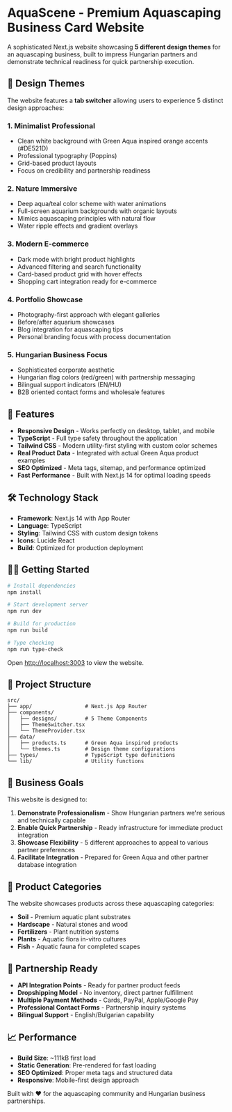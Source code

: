 # AquaScene - Premium Aquascaping Business Card Website

A sophisticated Next.js website showcasing **5 different design themes** for an aquascaping business, built to impress Hungarian partners and demonstrate technical readiness for quick partnership execution.

## 🎨 Design Themes

The website features a **tab switcher** allowing users to experience 5 distinct design approaches:

### 1. **Minimalist Professional**
- Clean white background with Green Aqua inspired orange accents (#DE521D)
- Professional typography (Poppins)
- Grid-based product layouts
- Focus on credibility and partnership readiness

### 2. **Nature Immersive** 
- Deep aqua/teal color scheme with water animations
- Full-screen aquarium backgrounds with organic layouts
- Mimics aquascaping principles with natural flow
- Water ripple effects and gradient overlays

### 3. **Modern E-commerce**
- Dark mode with bright product highlights
- Advanced filtering and search functionality
- Card-based product grid with hover effects
- Shopping cart integration ready for e-commerce

### 4. **Portfolio Showcase**
- Photography-first approach with elegant galleries
- Before/after aquarium showcases
- Blog integration for aquascaping tips
- Personal branding focus with process documentation

### 5. **Hungarian Business Focus**
- Sophisticated corporate aesthetic
- Hungarian flag colors (red/green) with partnership messaging
- Bilingual support indicators (EN/HU)
- B2B oriented contact forms and wholesale features

## 🚀 Features

- **Responsive Design** - Works perfectly on desktop, tablet, and mobile
- **TypeScript** - Full type safety throughout the application
- **Tailwind CSS** - Modern utility-first styling with custom color schemes
- **Real Product Data** - Integrated with actual Green Aqua product examples
- **SEO Optimized** - Meta tags, sitemap, and performance optimized
- **Fast Performance** - Built with Next.js 14 for optimal loading speeds

## 🛠️ Technology Stack

- **Framework**: Next.js 14 with App Router
- **Language**: TypeScript
- **Styling**: Tailwind CSS with custom design tokens
- **Icons**: Lucide React
- **Build**: Optimized for production deployment

## 🏃‍♂️ Getting Started

```bash
# Install dependencies
npm install

# Start development server
npm run dev

# Build for production
npm run build

# Type checking
npm run type-check
```

Open [http://localhost:3003](http://localhost:3003) to view the website.

## 📁 Project Structure

```
src/
├── app/                 # Next.js App Router
├── components/
│   ├── designs/         # 5 Theme Components
│   ├── ThemeSwitcher.tsx
│   └── ThemeProvider.tsx
├── data/
│   ├── products.ts      # Green Aqua inspired products
│   └── themes.ts        # Design theme configurations
├── types/               # TypeScript type definitions
└── lib/                 # Utility functions
```

## 🎯 Business Goals

This website is designed to:

1. **Demonstrate Professionalism** - Show Hungarian partners we're serious and technically capable
2. **Enable Quick Partnership** - Ready infrastructure for immediate product integration
3. **Showcase Flexibility** - 5 different approaches to appeal to various partner preferences
4. **Facilitate Integration** - Prepared for Green Aqua and other partner database integration

## 🌊 Product Categories

The website showcases products across these aquascaping categories:
- **Soil** - Premium aquatic plant substrates
- **Hardscape** - Natural stones and wood
- **Fertilizers** - Plant nutrition systems
- **Plants** - Aquatic flora in-vitro cultures
- **Fish** - Aquatic fauna for completed scapes

## 🤝 Partnership Ready

- **API Integration Points** - Ready for partner product feeds
- **Dropshipping Model** - No inventory, direct partner fulfillment
- **Multiple Payment Methods** - Cards, PayPal, Apple/Google Pay
- **Professional Contact Forms** - Partnership inquiry systems
- **Bilingual Support** - English/Bulgarian capability

## 📈 Performance

- **Build Size**: ~111kB first load
- **Static Generation**: Pre-rendered for fast loading
- **SEO Optimized**: Proper meta tags and structured data
- **Responsive**: Mobile-first design approach

Built with ❤️ for the aquascaping community and Hungarian business partnerships.
